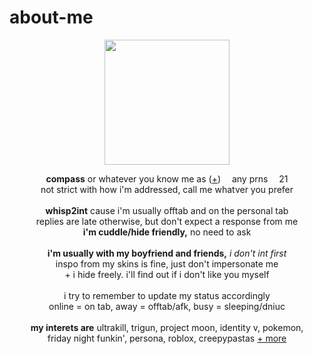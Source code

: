 # about-me
<p align="center">
  <img src="https://static.wikia.nocookie.net/library-of-ruina/images/4/43/PhilipCombatIdle.png/revision/latest?cb=20220409201814" width="200px">
  </p>
<p align="center">
  <b>compass</b> or whatever you know me as (<a href="https://en.pronouns.page/@eternality">+</a>) <img src="https://64.media.tumblr.com/8d2ed79f43b2b8652506553bb51346b0/b572a179094d603f-cc/s75x75_c1/f77303d2909c4ee69050e540347222134df9e68e.gifv" width="10px"> any prns <img src="https://64.media.tumblr.com/8d2ed79f43b2b8652506553bb51346b0/b572a179094d603f-cc/s75x75_c1/f77303d2909c4ee69050e540347222134df9e68e.gifv" width="10px"> 21
  <br>not strict with how i'm addressed, call me whatver you prefer
  <br><br>
<b>whisp2int</b> cause i'm usually offtab and on the personal tab
<br>replies are late otherwise, but don't expect a response from me
<br><b>i'm cuddle/hide friendly,</b> no need to ask
<br><br><b>i'm usually with my boyfriend and friends,</b> <i>i don't int first</i>
  <br> inspo from my skins is fine, just don't impersonate me
<br>+ i hide freely. i'll find out if i don't like you myself
<br><br> i try to remember to update my status accordingly
<br> online = on tab, away = offtab/afk, busy = sleeping/dniuc
<br><br>
<b>my interets are</b>
ultrakill, trigun, project moon, identity v, pokemon,
<br>friday night funkin', persona, roblox, creepypastas <a href="https://rentry.co/memriesofyou">+ more</a>
